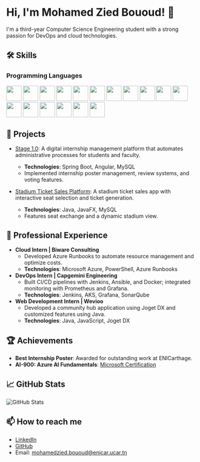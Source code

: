 # Hi, I'm Mohamed Zied Bououd! 👋

I'm a third-year Computer Science Engineering student with a strong passion for DevOps and cloud technologies.

## 🛠️ Skills

### Programming Languages
<img src="https://cdn.jsdelivr.net/gh/devicons/devicon/icons/java/java-original.svg" width="40" height="40"/> 
<img src="https://cdn.jsdelivr.net/gh/devicons/devicon/icons/python/python-original.svg" width="40" height="40"/> 
<img src="https://cdn.jsdelivr.net/gh/devicons/devicon/icons/cplusplus/cplusplus-original.svg" width="40" height="40"/> 
<img src="https://cdn.jsdelivr.net/gh/devicons/devicon/icons/c/c-original.svg" width="40" height="40"/> 
<img src="https://cdn.jsdelivr.net/gh/devicons/devicon/icons/oracle/oracle-original.svg" width="40" height="40"/> 
<img src="https://cdn.jsdelivr.net/gh/devicons/devicon/icons/javascript/javascript-original.svg" width="40" height="40"/> 
<img src="https://cdn.jsdelivr.net/gh/devicons/devicon/icons/spring/spring-original.svg" width="40" height="40"/> 
<img src="https://cdn.jsdelivr.net/gh/devicons/devicon/icons/angularjs/angularjs-original.svg" width="40" height="40"/> 
<img src="https://cdn.jsdelivr.net/gh/devicons/devicon/icons/react/react-original.svg" width="40" height="40"/>
<img src="https://cdn.jsdelivr.net/gh/devicons/devicon/icons/docker/docker-original.svg" width="40" height="40"/> 
<img src="https://cdn.jsdelivr.net/gh/devicons/devicon/icons/jenkins/jenkins-original.svg" width="40" height="40"/> 
<img src="https://cdn.jsdelivr.net/gh/devicons/devicon/icons/kubernetes/kubernetes-plain.svg" width="40" height="40"/> 
<img src="https://cdn.jsdelivr.net/gh/devicons/devicon/icons/ansible/ansible-original.svg" width="40" height="40"/>
<img src="https://cdn.jsdelivr.net/gh/devicons/devicon/icons/pandas/pandas-original.svg" width="40" height="40"/> 
<img src="https://cdn.jsdelivr.net/gh/devicons/devicon/icons/numpy/numpy-original.svg" width="40" height="40"/> 
<img src="https://cdn.jsdelivr.net/gh/devicons/devicon/icons/matplotlib/matplotlib-original.svg" width="40" height="40"/> 
<img src="https://cdn.jsdelivr.net/gh/devicons/devicon/icons/scikit-learn/scikit-learn-original.svg" width="40" height="40"/>


  
## 🚀 Projects
- [Stage 1.0](https://github.com/MedZied23/Stage-1.0): A digital internship management platform that automates administrative processes for students and faculty.
  - **Technologies**: Spring Boot, Angular, MySQL
  - Implemented internship poster management, review systems, and voting features.

- [Stadium Ticket Sales Platform](https://github.com/MedZied23/Stadium-Project): A stadium ticket sales app with interactive seat selection and ticket generation.
  - **Technologies**: Java, JavaFX, MySQL
  - Features seat exchange and a dynamic stadium view.

## 💼 Professional Experience
- **Cloud Intern | Biware Consulting**
  - Developed Azure Runbooks to automate resource management and optimize costs.
  - **Technologies**: Microsoft Azure, PowerShell, Azure Runbooks
- **DevOps Intern | Capgemini Engineering**
  - Built CI/CD pipelines with Jenkins, Ansible, and Docker; integrated monitoring with Prometheus and Grafana.
  - **Technologies**: Jenkins, AKS, Grafana, SonarQube
- **Web Development Intern | Wevioo**
  - Developed a community hub application using Joget DX and customized features using Java.
  - **Technologies**: Java, JavaScript, Joget DX


## 🏆 Achievements
- **Best Internship Poster**: Awarded for outstanding work at ENICarthage.
- **AI-900: Azure AI Fundamentals**: [Microsoft Certification](https://learn.microsoft.com/en-us/users/mohamedziedbououd-9063/credentials/9761ea74c36922e3?ref=https%3A%2F%2Fwww.linkedin.com%2F)

## 📈 GitHub Stats
![GitHub Stats](https://github-readme-stats.vercel.app/api?username=MedZied23&show_icons=true&theme=radical)

## 📫 How to reach me
- [LinkedIn](https://www.linkedin.com/in/medziedbououd/)
- [GitHub](https://github.com/MedZied23)
- Email: mohamedzied.bououd@enicar.ucar.tn

